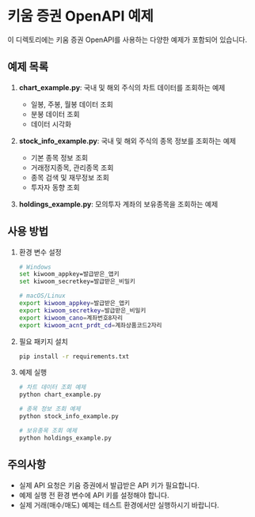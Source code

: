 # 키움 증권 OpenAPI 예제

이 디렉토리에는 키움 증권 OpenAPI를 사용하는 다양한 예제가 포함되어 있습니다.

## 예제 목록

1. **chart_example.py**: 국내 및 해외 주식의 차트 데이터를 조회하는 예제
   - 일봉, 주봉, 월봉 데이터 조회
   - 분봉 데이터 조회
   - 데이터 시각화

2. **stock_info_example.py**: 국내 및 해외 주식의 종목 정보를 조회하는 예제
   - 기본 종목 정보 조회
   - 거래정지종목, 관리종목 조회
   - 종목 검색 및 재무정보 조회
   - 투자자 동향 조회
3. **holdings_example.py**: 모의투자 계좌의 보유종목을 조회하는 예제

## 사용 방법

1. 환경 변수 설정
   ```bash
   # Windows
   set kiwoom_appkey=발급받은_앱키
   set kiwoom_secretkey=발급받은_비밀키
   
   # macOS/Linux
   export kiwoom_appkey=발급받은_앱키
   export kiwoom_secretkey=발급받은_비밀키
   export kiwoom_cano=계좌번호8자리
   export kiwoom_acnt_prdt_cd=계좌상품코드2자리
   ```

2. 필요 패키지 설치
   ```bash
   pip install -r requirements.txt
   ```

3. 예제 실행
   ```bash
   # 차트 데이터 조회 예제
   python chart_example.py
   
   # 종목 정보 조회 예제
   python stock_info_example.py

   # 보유종목 조회 예제
   python holdings_example.py
   ```

## 주의사항

- 실제 API 요청은 키움 증권에서 발급받은 API 키가 필요합니다.
- 예제 실행 전 환경 변수에 API 키를 설정해야 합니다.
- 실제 거래(매수/매도) 예제는 테스트 환경에서만 실행하시기 바랍니다. 